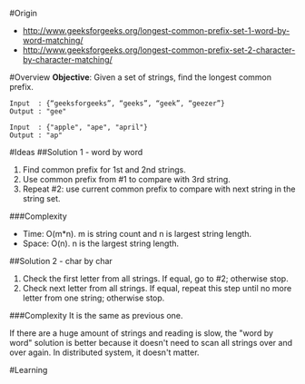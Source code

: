 #Origin
* http://www.geeksforgeeks.org/longest-common-prefix-set-1-word-by-word-matching/
* http://www.geeksforgeeks.org/longest-common-prefix-set-2-character-by-character-matching/

#Overview
**Objective**: 
Given a set of strings, find the longest common prefix.

```
Input  : {“geeksforgeeks”, “geeks”, “geek”, “geezer”}
Output : "gee"

Input  : {"apple", "ape", "april"}
Output : "ap"
```

#Ideas
##Solution 1 - word by word
1. Find common prefix for 1st and 2nd strings.
2. Use common prefix from #1 to compare with 3rd string.
3. Repeat #2: use current common prefix to compare with next string in the string set.

###Complexity
* Time: O(m*n). m is string count and n is largest string length.
* Space: O(n). n is the largest string length.

##Solution 2 - char by char
1. Check the first letter from all strings. If equal, go to #2; otherwise stop.
2. Check next letter from all strings. If equal, repeat this step until no more letter from one string; otherwise stop.

###Complexity
It is the same as previous one.

If there are a huge amount of strings and reading is slow, the "word by word" solution is better because it doesn't need to scan all strings over and over again. In distributed system, it doesn't matter.

#Learning
